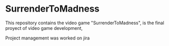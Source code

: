 # SurrenderToMadness
This repository contains the video game "SurrenderToMadness", is the final proyect of video game development,

Project management was worked on jira


